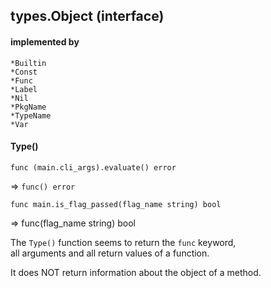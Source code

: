 ## types.Object (interface)

#### implemented by

```
*Builtin
*Const
*Func
*Label
*Nil
*PkgName
*TypeName
*Var
```

#### Type()

```
func (main.cli_args).evaluate() error
```
=> `func() error`


```
func main.is_flag_passed(flag_name string) bool
```
=> func(flag_name string) bool


The `Type()` function seems to return the `func` keyword, \
all arguments and all return values of a function.

It does NOT return information about the object of a method.
